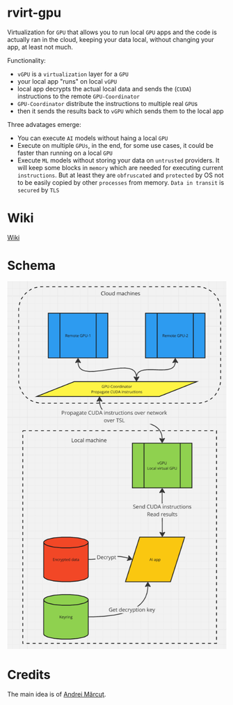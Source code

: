 # rvirt-gpu

Virtualization for `GPU` that allows you to run local `GPU` apps and the code is actually ran in the cloud, keeping your data local, without changing your app, at least not much.

Functionality:
- `vGPU` is a `virtualization` layer for a `GPU`
- your local app "runs" on local `vGPU`
- local app decrypts the actual local data and sends the (`CUDA`) instructions to the remote `GPU-Coordinator`
- `GPU-Coordinator` distribute the instructions to multiple real `GPU`s
- then it sends the results back to `vGPU` which sends them to the local app

Three advatages emerge:

- You can execute `AI` models without haing a local `GPU`
- Execute on multiple `GPUs`, in the end, for some use cases, it could be faster than running on a local `GPU`
- Execute `ML` models without storing your data on `untrusted` providers. It will keep some blocks in `memory` which are needed for executing current `instructions`. But at least they are `obfruscated` and `protected` by OS not to be easily copied by other `processes` from memory. `Data in transit` is `secured` by `TLS`

# Wiki

[Wiki](https://github.com/radumarias/rgpu/wiki)

# Schema

[![schema](website/resources/schema2.png)](website/resources/schema2.png)

# Credits

The main idea is of [Andrei Mărcuţ](https://github.com/andreimarcut).
